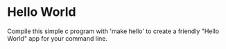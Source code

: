 # Hello World

Compile this simple c program with 'make hello' to create a friendly "Hello World" app for your command line. 